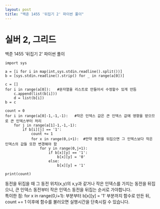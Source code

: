 ```yaml
---
layout: post
title: "백준 1455 '뒤집기 2' 파이썬 풀이"
---
```


# 실버 2, 그리드

백준 1455 '뒤집기 2' 파이썬 풀이<br>

```
import sys

a = [i for i in map(int,sys.stdin.readline().split())]
b = [sys.stdin.readline().strip() for _ in range(a[0])]

c = []
for i in range(a[0]):   #문자열을 리스트로 만들어서 수정할수 있게 만듬
    c.append(list(b[i]))
    d = list(b[i])
b = c

count = 0
for i in range(a[0]-1,-1,-1):   #작은 인덱스 값은 큰 인덱스 값에 영향을 받으므로 큰 인덱스부터 처리
    for j in range(a[1]-1,-1,-1):
        if b[i][j] == '1':
            count += 1
            for x in range(0,i+1):  #만약 동전을 뒤집으면 그 인덱스보다 작은 인덱스의 값들 또한 변경해야 함
                for y in range(0,j+1):
                    if b[x][y] == '1':
                        b[x][y] = '0'
                    else:
                        b[x][y] = '1' 

print(count)
```
동전을 뒤집을 때 그 동전 위치(x,y)의 x,y과 같거나 작은 인덱스를 가지는 동전을 뒤집으니, 큰 인덱스 동전부터 작은 인덱스 동전을 뒤집는 순서로 가야합니다.<br>
특이한 점: for x in range(0,i+1): 부분부터 b[x][y] = '1' 부분까지 함수로 만든 뒤, count += 1 이후에 함수를 불러오면 실행시간을 단축시킬 수 있습니다.
